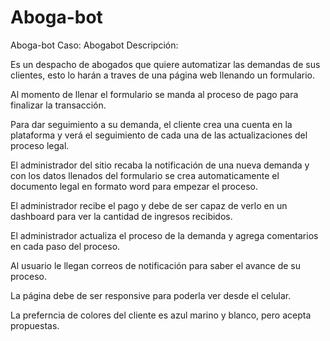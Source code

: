 # Aboga-bot
Aboga-bot
 Caso: Abogabot Descripción:
  
  Es un despacho de abogados que quiere automatizar las demandas de sus clientes, esto lo harán a traves de una página web llenando un formulario.
  
  Al momento de llenar el formulario se manda al proceso de pago para finalizar la transacción.
  
  Para dar seguimiento a su demanda, el cliente crea una cuenta en la plataforma y verá el seguimiento de cada una de las actualizaciones del proceso legal.
  
  El administrador del sitio recaba la notificación de una nueva demanda y con los datos llenados del formulario se crea automaticamente el documento legal en formato word para empezar el proceso.
  
  El administrador recibe el pago y debe de ser capaz de verlo en un dashboard para ver la cantidad de ingresos recibidos.
  
  El administrador actualiza el proceso de la demanda y agrega comentarios en cada paso del proceso.
  
  Al usuario le llegan correos de notificación para saber el avance de su proceso.
  
  La página debe de ser responsive para poderla ver desde el celular.
  
  La preferncia de colores del cliente es azul marino y blanco, pero acepta propuestas.
